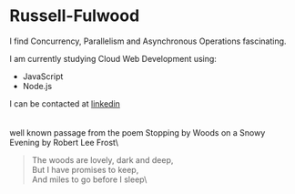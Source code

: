 # Russell-Fulwood
I find Concurrency, Parallelism and Asynchronous Operations fascinating.

I am currently studying Cloud Web Development using:
- JavaScript
- Node.js

I can be contacted at [linkedin](www.linkedin.com/in/russell-fulwood-68a528341)
\
\
\
well known passage from the poem Stopping by Woods on a Snowy Evening by Robert Lee Frost\

>The woods are lovely, dark and deep,\
>But I have promises to keep,\
>And miles to go before I sleep\

<!---- 🌱 I’m currently learning ...
- 💞️ I’m looking to collaborate on ...
- 📫 How to reach me ...

- www.linkedin.com/in/russell-fulwood-68a528341
- 😄 Pronouns: ...
- ⚡ Fun fact: ...
--->
<!---
Russell-Fulwood/Russell-Fulwood is a ✨ special ✨ repository because its `README.md` (this file) appears on your GitHub profile.
You can click the Preview link to take a look at your changes.
--->
